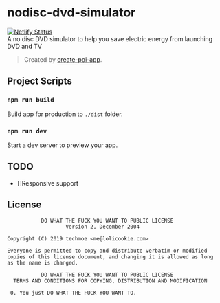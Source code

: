 # nodisc-dvd-simulator
[![Netlify Status](https://api.netlify.com/api/v1/badges/360c667b-17fe-49c0-b239-ece9a8df5ec9/deploy-status)](https://app.netlify.com/sites/nodisc-dvd-simulator/deploys)  
A no disc DVD simulator to help you save electric energy from launching DVD and TV
> Created by [create-poi-app](https://poi.js.org).

## Project Scripts

### `npm run build`

Build app for production to `./dist` folder.

### `npm run dev`

Start a dev server to preview your app.

## TODO

- []Responsive support

## License

```
           DO WHAT THE FUCK YOU WANT TO PUBLIC LICENSE
                   Version 2, December 2004

Copyright (C) 2019 techmoe <me@lolicookie.com>

Everyone is permitted to copy and distribute verbatim or modified
copies of this license document, and changing it is allowed as long
as the name is changed.

           DO WHAT THE FUCK YOU WANT TO PUBLIC LICENSE
  TERMS AND CONDITIONS FOR COPYING, DISTRIBUTION AND MODIFICATION

 0. You just DO WHAT THE FUCK YOU WANT TO.
```